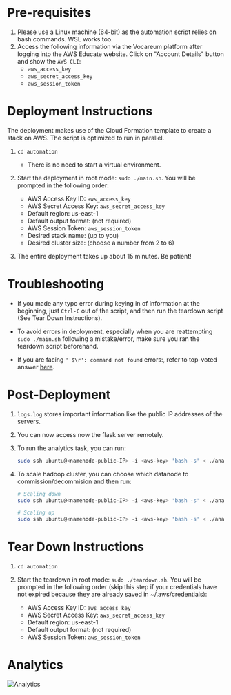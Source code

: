 # Pre-requisites

1. Please use a Linux machine (64-bit) as the automation script relies on bash commands. WSL works too.
2. Access the following information via the Vocareum platform after logging into the AWS Educate website. Click on "Account Details" button and show the `AWS CLI`:
   - `aws_access_key`
   - `aws_secret_access_key`
   - `aws_session_token`

# Deployment Instructions

The deployment makes use of the Cloud Formation template to create a stack on AWS. The script is optimized to run in parallel.

1. `cd automation`
   - There is no need to start a virtual environment.
2. Start the deployment in root mode: `sudo ./main.sh`. You will be prompted in the following order:

   - AWS Access Key ID: `aws_access_key`
   - AWS Secret Access Key: `aws_secret_access_key`
   - Default region: us-east-1
   - Default output format: (not required)
   - AWS Session Token: `aws_session_token`
   - Desired stack name: (up to you)
   - Desired cluster size: (choose a number from 2 to 6)

3. The entire deployment takes up about 15 minutes. Be patient!

# Troubleshooting

- If you made any typo error during keying in of information at the beginning, just `Ctrl-C` out of the script, and then run the teardown script (See Tear Down Instructions).
- To avoid errors in deployment, especially when you are reattempting `sudo ./main.sh` following a mistake/error, make sure you ran the teardown script beforehand.

- If you are facing `''$\r': command not found` errors:, refer to top-voted answer [here](https://askubuntu.com/questions/966488/how-do-i-fix-r-command-not-found-errors-running-bash-scripts-in-wsl).

# Post-Deployment

1. `logs.log` stores important information like the public IP addresses of the servers.
2. You can now access now the flask server remotely.
3. To run the analytics task, you can run:
   ```bash
   sudo ssh ubuntu@<namenode-public-IP> -i <aws-key> 'bash -s' < ./analytics_scripts/execute_analytics.sh
   ```
4. To scale hadoop cluster, you can choose which datanode to commission/decommision and then run:

   ```bash
   # Scaling down
   sudo ssh ubuntu@<namenode-public-IP> -i <aws-key> 'bash -s' < ./analytics_scripts/scaling_down.sh <datanode-private-IP>

   # Scaling up
   sudo ssh ubuntu@<namenode-public-IP> -i <aws-key> 'bash -s' < ./analytics_scripts/scaling_up.sh <datanode-private-IP>
   ```

# Tear Down Instructions

1. `cd automation`
2. Start the teardown in root mode: `sudo ./teardown.sh`. You will be prompted in the following order (skip this step if your credentials have not expired because they are already saved in ~/.aws/credentials):

   - AWS Access Key ID: `aws_access_key`
   - AWS Secret Access Key: `aws_secret_access_key`
   - Default region: us-east-1
   - Default output format: (not required)
   - AWS Session Token: `aws_session_token`

# Analytics

![Analytics](/results/correlation.jpg)
